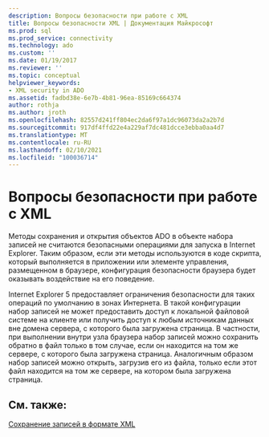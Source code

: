 ```yaml
---
description: Вопросы безопасности при работе с XML
title: Вопросы безопасности XML | Документация Майкрософт
ms.prod: sql
ms.prod_service: connectivity
ms.technology: ado
ms.custom: ''
ms.date: 01/19/2017
ms.reviewer: ''
ms.topic: conceptual
helpviewer_keywords:
- XML security in ADO
ms.assetid: fadbd38e-6e7b-4b81-96ea-85169c664374
author: rothja
ms.author: jroth
ms.openlocfilehash: 82557d241ff804ec2da6f97a1dc96073da2a2b7d
ms.sourcegitcommit: 917df4ffd22e4a229af7dc481dcce3ebba0aa4d7
ms.translationtype: MT
ms.contentlocale: ru-RU
ms.lasthandoff: 02/10/2021
ms.locfileid: "100036714"
---
```

# <a name="xml-security-considerations"></a>Вопросы безопасности при работе с XML
Методы сохранения и открытия объектов ADO в объекте набора записей не считаются безопасными операциями для запуска в Internet Explorer. Таким образом, если эти методы используются в коде скрипта, который выполняется в приложении или элементе управления, размещенном в браузере, конфигурация безопасности браузера будет оказывать воздействие на его поведение.  
  
 Internet Explorer 5 предоставляет ограничения безопасности для таких операций по умолчанию в зонах Интернета. В такой конфигурации набор записей не может предоставить доступ к локальной файловой системе на клиенте или получить доступ к любым источникам данных вне домена сервера, с которого была загружена страница. В частности, при выполнении внутри узла браузера набор записей можно сохранить обратно в файл только в том случае, если он находится на том же сервере, с которого была загружена страница. Аналогичным образом набор записей можно открыть, загрузив его из файла, только если этот файл находится на том же сервере, на котором была загружена страница.  
  
## <a name="see-also"></a>См. также:  
 [Сохранение записей в формате XML](./persisting-records-in-xml-format.md)